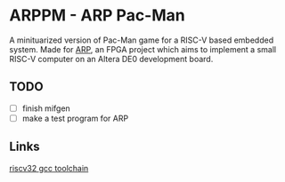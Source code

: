 # ARPPM - ARP Pac-Man
A minituarized version of Pac-Man game for a RISC-V based embedded system. Made for [ARP](https://github.com/kiclu/ARP), an FPGA project which aims to implement a small RISC-V computer on an Altera DE0 development board.
## TODO
- [ ] finish mifgen
- [ ] make a test program for ARP
## Links
[riscv32 gcc toolchain]()
